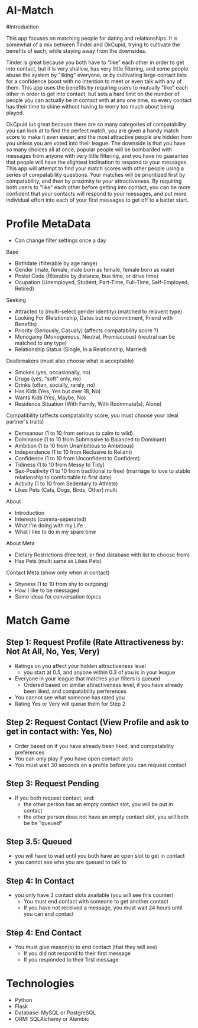# AI-Match

#Introduction

This app focuses on matching people for dating and relationships.  It is somewhat of a mix between Tinder and OkCupid, trying to cultivate the benefits of each, while staying away from the downsides.

Tinder is great because you both have to "like" each other in order to get into contact, but it is very shallow, has very little filtering, and some people abuse the system by "liking" everyone, or by cultivating large contact lists for a confidence boost with no intention to meet or even talk with any of them.  This app uses the benefits by requiring users to mutually "like" each other in order to get into contact, but sets a hard limit on the number of people you can actually be in contact with at any one time, so every contact has their time to shine without having to worry too much about being played.

OkCpuid ius great because there are so many categories of compatability you can look at to find the perfect match, you are given a handy match score to make it even easier, and the most attractive people are hidden from you unless you are voted into their league.  The downside is that you have so many choices all at once, popular people will be bombarded with messages from anyone with very little filtering, and you have no guarantee that people will have the slightest inclination to respond to your messages.  This app will attempt to find your match scores with other people using a series of compatability questions.  Your matches will be prioritized first by compatability, and then by proximity to your attractiveness.  By requiring both users to "like" each other before getting into contact, you can be more confident that your contacts will respond to your messages, and put more individual effort into each of your first messages to get off to a better start.

# Profile MetaData
- Can change filter settings once a day

Base
- Birthdate (filterable by age range)
- Gender (male, female, male born as female, female born as male)
- Postal Code (filterable by distance, bus time, or drive time)
- Ocupation (Unemployed, Student, Part-Time, Full-Time, Self-Employed, Retired)

Seeking
- Attracted to (multi-select gender identity) (matched to relavent type)
- Looking For (Relationship, Dates but no commitment, Friend with Benefits)
- Priority (Seriously, Casualy) (affects compatability score ?)
- Monogamy (Monogomous, Neutral, Promiscuous) (neutral can be matched to any type)
- Relationship Status (Single, In a Relationship, Married)

Dealbreakers (must also choose what is acceptable)
- Smokes (yes, occasionally, no)
- Drugs (yes, "soft" only, no)
- Drinks (often, socially, rarely, no)
- Has Kids (Yes, Yes but over 18, No)
- Wants Kids (Yes, Maybe, No)
- Residence Situation (With Family, With Roommate(s), Alone)

Compatibility (affects compatability score, you must choose your ideal partner's traits)
- Demeanour (1 to 10 from serious to calm to wild)
- Dominance (1 to 10 from Submissive to Balanced to Dominant)
- Ambition (1 to 10 from Unambitious to Ambitious)
- Independence (1 to 10 from Reclusive to Reliant)
- Confidence (1 to 10 from Unconfident to Confident)
- Tidiness (1 to 10 from Messy to Tidy)
- Sex-Positivity (1 to 10 from traditional to free) (marriage to love to stable relationship to comfortable to first date)
- Activity (1 to 10 from Sedentary to Athlete)
- Likes Pets (Cats, Dogs, Birds, Other) multi

About
- Introduction
- Interests (comma-seperated)
- What I'm doing with my Life
- What I like to do in my spare time

About Meta
- Dietary Restrictions (free text, or find database with list to choose from)
- Has Pets (multi same as Likes Pets) 

Contact Meta (show only when in contact)
- Shyness (1 to 10 from shy to outgoing)
- How I like to be messaged
- Some ideas for conversation topics

# Match Game

## Step 1: Request Profile (Rate Attractiveness by: Not At All, No, Yes, Very)
  - Ratings on you affect your hidden attractiveness level
    - you start at 0.5, and anyone within 0.3 of you is in your league
  - Everyone in your league that matches your filters is queued
    - Ordered based on similar attractiveness level, if you have already been liked, and compatability perferences 
  - You cannot see what someone has rated you
  - Rating Yes or Very will queue them for Step 2
## Step 2: Request Contact (View Profile and ask to get in contact with: Yes, No)
  - Order based on if you have already been liked, and compatability preferences
  - You can only play if you have open contact slots
  - You must wait 30 seconds on a profile before you can request contact
## Step 3: Request Pending
  - If you both request contact, and:
     - the other person has an empty contact slot, you will be put in contact
     - the other person does not have an empty contact slot, you will both be be "queued"
## Step 3.5: Queued
  - you will have to wait until you both have an open slot to get in contact
  - you cannot see who you are queued to talk to
## Step 4: In Contact
  - you only have 3 contact slots available (you will see this counter)
    - You must end contact with someone to get another contact
    - If you have not received a message, you must wait 24 hours until you can end contact
## Step 4: End Contact
  - You must give reason(s) to end contact (that they will see)
    - If you did not respond to their first message
    - If you responded to their first message
  
  
# Technologies
- Python
- Flask
- Database: MySQL or PostgreSQL
- ORM: SQLAlchemy or Alembic
  
